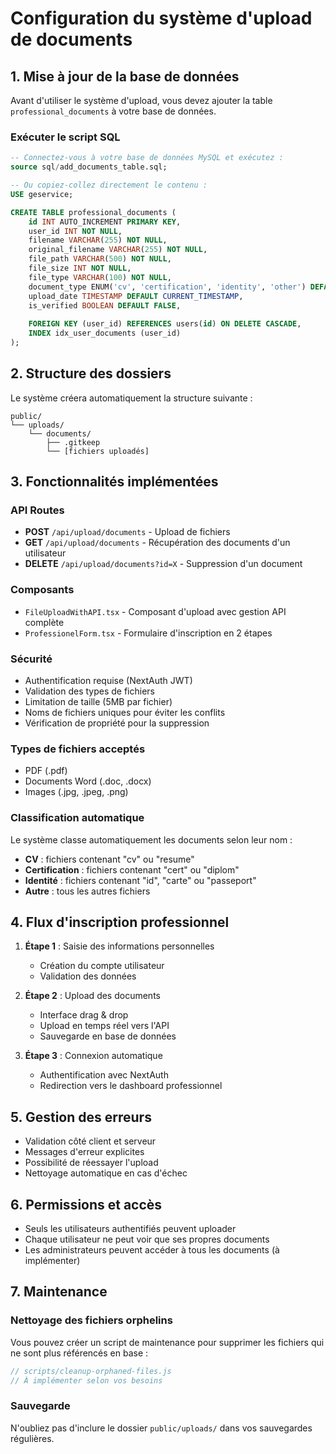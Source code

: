 # Configuration du système d'upload de documents

## 1. Mise à jour de la base de données

Avant d'utiliser le système d'upload, vous devez ajouter la table `professional_documents` à votre base de données.

### Exécuter le script SQL

```sql
-- Connectez-vous à votre base de données MySQL et exécutez :
source sql/add_documents_table.sql;

-- Ou copiez-collez directement le contenu :
USE geservice;

CREATE TABLE professional_documents (
    id INT AUTO_INCREMENT PRIMARY KEY,
    user_id INT NOT NULL,
    filename VARCHAR(255) NOT NULL,
    original_filename VARCHAR(255) NOT NULL,
    file_path VARCHAR(500) NOT NULL,
    file_size INT NOT NULL,
    file_type VARCHAR(100) NOT NULL,
    document_type ENUM('cv', 'certification', 'identity', 'other') DEFAULT 'other',
    upload_date TIMESTAMP DEFAULT CURRENT_TIMESTAMP,
    is_verified BOOLEAN DEFAULT FALSE,
    
    FOREIGN KEY (user_id) REFERENCES users(id) ON DELETE CASCADE,
    INDEX idx_user_documents (user_id)
);
```

## 2. Structure des dossiers

Le système créera automatiquement la structure suivante :

```
public/
└── uploads/
    └── documents/
        ├── .gitkeep
        └── [fichiers uploadés]
```

## 3. Fonctionnalités implémentées

### API Routes
- **POST** `/api/upload/documents` - Upload de fichiers
- **GET** `/api/upload/documents` - Récupération des documents d'un utilisateur
- **DELETE** `/api/upload/documents?id=X` - Suppression d'un document

### Composants
- `FileUploadWithAPI.tsx` - Composant d'upload avec gestion API complète
- `ProfessionelForm.tsx` - Formulaire d'inscription en 2 étapes

### Sécurité
- Authentification requise (NextAuth JWT)
- Validation des types de fichiers
- Limitation de taille (5MB par fichier)
- Noms de fichiers uniques pour éviter les conflits
- Vérification de propriété pour la suppression

### Types de fichiers acceptés
- PDF (.pdf)
- Documents Word (.doc, .docx)
- Images (.jpg, .jpeg, .png)

### Classification automatique
Le système classe automatiquement les documents selon leur nom :
- **CV** : fichiers contenant "cv" ou "resume"
- **Certification** : fichiers contenant "cert" ou "diplom"
- **Identité** : fichiers contenant "id", "carte" ou "passeport"
- **Autre** : tous les autres fichiers

## 4. Flux d'inscription professionnel

1. **Étape 1** : Saisie des informations personnelles
   - Création du compte utilisateur
   - Validation des données

2. **Étape 2** : Upload des documents
   - Interface drag & drop
   - Upload en temps réel vers l'API
   - Sauvegarde en base de données

3. **Étape 3** : Connexion automatique
   - Authentification avec NextAuth
   - Redirection vers le dashboard professionnel

## 5. Gestion des erreurs

- Validation côté client et serveur
- Messages d'erreur explicites
- Possibilité de réessayer l'upload
- Nettoyage automatique en cas d'échec

## 6. Permissions et accès

- Seuls les utilisateurs authentifiés peuvent uploader
- Chaque utilisateur ne peut voir que ses propres documents
- Les administrateurs peuvent accéder à tous les documents (à implémenter)

## 7. Maintenance

### Nettoyage des fichiers orphelins
Vous pouvez créer un script de maintenance pour supprimer les fichiers qui ne sont plus référencés en base :

```javascript
// scripts/cleanup-orphaned-files.js
// À implémenter selon vos besoins
```

### Sauvegarde
N'oubliez pas d'inclure le dossier `public/uploads/` dans vos sauvegardes régulières.